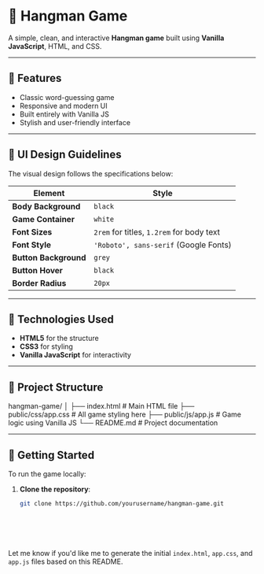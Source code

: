 # 🎯 Hangman Game

A simple, clean, and interactive **Hangman game** built using **Vanilla JavaScript**, HTML, and CSS.

---

## 🌟 Features

- Classic word-guessing game
- Responsive and modern UI
- Built entirely with Vanilla JS
- Stylish and user-friendly interface

---

## 🎨 UI Design Guidelines

The visual design follows the specifications below:

| Element             | Style                           |
|---------------------|----------------------------------|
| **Body Background** | `black`                          |
| **Game Container**  | `white`                          |
| **Font Sizes**      | `2rem` for titles, `1.2rem` for body text |
| **Font Style**      | `'Roboto', sans-serif` (Google Fonts) |
| **Button Background** | `grey`                        |
| **Button Hover**    | `black`                          |
| **Border Radius**   | `20px`                           |

---

## 🧰 Technologies Used

- **HTML5** for the structure
- **CSS3** for styling
- **Vanilla JavaScript** for interactivity

---

## 📂 Project Structure

hangman-game/
│
├── index.html # Main HTML file
├── public/css/app.css # All game styling here
├── public/js/app.js # Game logic using Vanilla JS
└── README.md # Project documentation


---

## 🚀 Getting Started

To run the game locally:

1. **Clone the repository**:
   ```bash
   git clone https://github.com/yourusername/hangman-game.git







Let me know if you'd like me to generate the initial `index.html`, `app.css`, and `app.js` files based on this README.
